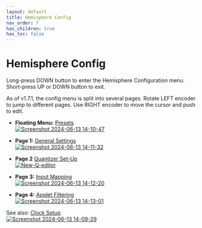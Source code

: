 ```yaml
---
layout: default
title: Hemisphere Config
nav_order: 7
has_children: true
has_toc: false
---
```

# Hemisphere Config

Long-press DOWN button to enter the Hemisphere Configuration menu. Short-press UP or DOWN button to exit.

As of v1.7.1, the config menu is split into several pages. Rotate LEFT encoder to jump to different pages. Use RIGHT encoder to move the cursor and push to edit.

* **Floating Menu:** [Presets](Hemisphere-Presets)<br>
[![Screenshot 2024-06-13 14-10-47](https://github.com/djphazer/O_C-Phazerville/assets/109086194/c1413c95-627c-40d2-88ff-79b00829f31b)](Hemisphere-Presets)

* **Page 1:** [General Settings](Hemisphere-General-Settings)<br>
[![Screenshot 2024-06-13 14-11-32](https://github.com/djphazer/O_C-Phazerville/assets/109086194/34eed3aa-3307-4734-90d4-a6e65442d4af)](Hemisphere-General-Settings)

* **Page 2** [Quantizer Set-Up](Hemisphere-Quantizer-Setup)<br>
[![New-Q-editor](https://github.com/user-attachments/assets/793711ff-08f8-4910-a1ea-8b1369c244ab)](Hemisphere-Quantizer-Setup)

* **Page 3:** [Input Mapping](Hemisphere-Input-Mapping)<br>
[![Screenshot 2024-06-13 14-12-20](https://github.com/djphazer/O_C-Phazerville/assets/109086194/cb3b940c-c975-43ce-af30-54436ed1297b)](Hemisphere-Input-Mapping)

* **Page 4:** [Applet Filtering](Hemisphere-Applet-Filtering)<br>
[![Screenshot 2024-06-13 14-13-01](https://github.com/djphazer/O_C-Phazerville/assets/109086194/b6a3abf1-fad8-4ed5-a40c-0316b406a9dc)](Hemisphere-Applet-Filtering)

See also: [Clock Setup](Clock-Setup)<br>
[![Screenshot 2024-06-13 14-09-29](https://github.com/djphazer/O_C-Phazerville/assets/109086194/0ef7eb18-3206-44e0-b1b6-0c8131b3a973)](Clock-Setup)

